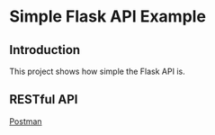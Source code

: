 # Simple Flask API Example

## Introduction

This project shows how simple the Flask API is.

## RESTful API

[Postman](https://documenter.getpostman.com/view/1150968/flask-api/RVnPLPah)

